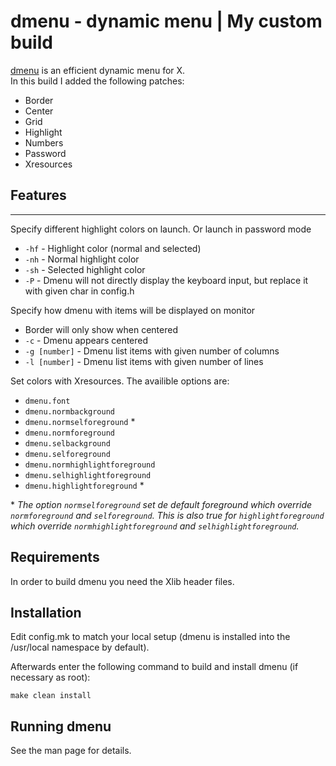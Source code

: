 # dmenu - dynamic menu | My custom build

[dmenu](https://tools.suckless.org/dmenu/) is an efficient dynamic menu for X.\
In this build I added the following patches:
- Border
- Center
- Grid
- Highlight
- Numbers
- Password
- Xresources


## Features
---
Specify different highlight colors on launch. Or launch in password mode
- `-hf` - Highlight color (normal and selected)
- `-nh` - Normal highlight color
- `-sh` - Selected highlight color
- `-P`  - Dmenu will not directly display the keyboard input, but replace it with given char in config.h

Specify how dmenu with items will be displayed on monitor
- Border will only show when centered
- `-c`  - Dmenu appears centered
- `-g [number]` - Dmenu list items with given number of columns
- `-l [number]` - Dmenu list items with given number of lines

Set colors with Xresources.
The availible options are:
- `dmenu.font`
- `dmenu.normbackground`
- `dmenu.normselforeground` *
- `dmenu.normforeground`
- `dmenu.selbackground`
- `dmenu.selforeground`
- `dmenu.normhighlightforeground`
- `dmenu.selhighlightforeground`
- `dmenu.highlightforeground` *

\* *The option `normselforeground` set de default foreground which override `normforeground` and `selforeground`. This is also true for `highlightforeground` which override `normhighlightforeground` and `selhighlightforeground`.*

## Requirements

In order to build dmenu you need the Xlib header files.


## Installation

Edit config.mk to match your local setup (dmenu is installed into
the /usr/local namespace by default).

Afterwards enter the following command to build and install dmenu
(if necessary as root):

    make clean install


## Running dmenu

See the man page for details.
